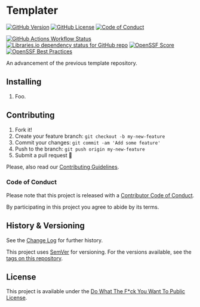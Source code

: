 # Templater

[![GitHub Version](https://img.shields.io/github/package-json/v/Nereare/templater?logo=semver&logoColor=ffffff&label=Version)](https://github.com/Nereare/templater)
[![GitHub License](https://img.shields.io/github/license/Nereare/templater?logo=unlicense&logoColor=ffffff&label=License)](LICENSE.md)
[![Code of Conduct](https://img.shields.io/badge/Contributor%20Covenant-2.1-5e0d73?logo=contributorcovenant&logoColor=ffffff)](CODE-OF-CONDUCT.md)

[![GitHub Actions Workflow Status](https://img.shields.io/github/actions/workflow/status/Nereare/templater/gem-build.yml?logo=githubactions&logoColor=ffffff&label=Build)](https://github.com/Nereare/templater/actions/workflows/gem-build.yml)
[![Libraries.io dependency status for GitHub repo](https://img.shields.io/librariesio/github/Nereare/templater?logo=librariesdotio&logoColor=ffffff&label=Libraries.io)](https://libraries.io/github/Nereare/templater)
[![OpenSSF Score](https://img.shields.io/ossf-scorecard/github.com/Nereare/templater?logo=opensourceinitiative&logoColor=ffffff&label=OSSF%20Score)](https://github.com/Nereare/templater/security/code-scanning)
[![OpenSSF Best Practices](https://www.bestpractices.dev/projects/11268/badge)](https://www.bestpractices.dev/projects/11268)

An advancement of the previous template repository.

## Installing

<!--
TODO Set installation instructions
BODY If there is some installation method, define it on the [README file](README.md).
-->
1. Foo.

## Contributing

1. Fork it!
2. Create your feature branch: `git checkout -b my-new-feature`
3. Commit your changes: `git commit -am 'Add some feature'`
4. Push to the branch: `git push origin my-new-feature`
5. Submit a pull request :tada:

Please, also read our [Contributing Guidelines](CONTRIBUTING.md).

### Code of Conduct

Please note that this project is released with a [Contributor Code of Conduct](CODE-OF-CONDUCT.md).

By participating in this project you agree to abide by its terms.

## History & Versioning

See the [Change Log](CHANGELOG.md) for further history.

This project uses [SemVer](http://semver.org/) for versioning. For the versions
available, see the [tags on this repository](https://github.com/Nereare/templater/tags).

## License

This project is available under the [Do What The F*ck You Want To Public License](http://www.wtfpl.net/).
